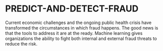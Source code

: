 # PREDICT-AND-DETECT-FRAUD

Current economic challenges and the ongoing public health crisis have transformed the circumstances in
which fraud happens. The good news is that the tools to address it are at the ready. Machine learning gives organizations the ability to fight both internal and 
external fraud threats to reduce the risk.

